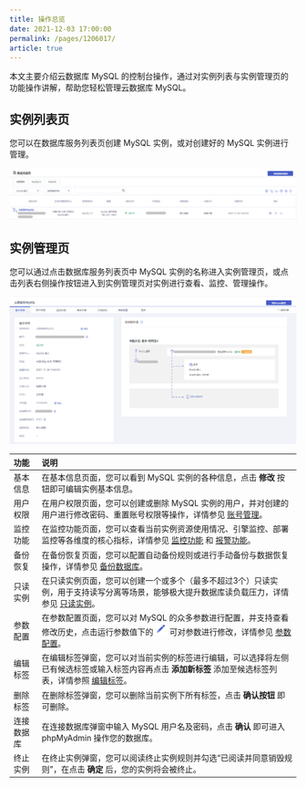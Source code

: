 ```yaml
---
title: 操作总览
date: 2021-12-03 17:00:00
permalink: /pages/1206017/
article: true
---
```



本文主要介绍云数据库 MySQL 的控制台操作，通过对实例列表与实例管理页的功能操作讲解，帮助您轻松管理云数据库 MySQL。

## 实例列表页

您可以在数据库服务列表页创建 MySQL 实例，或对创建好的 MySQL 实例进行管理。

![操作总览-列表页](./../pic/op_list.png)

## 实例管理页

您可以通过点击数据库服务列表页中 MySQL 实例的名称进入实例管理页，或点击列表右侧操作按钮进入到实例管理页对实例进行查看、监控、管理操作。

![操作总览-详情页](./../pic/op_details.png)

| 功能       | 说明                                                         |
| :--------- | :----------------------------------------------------------- |
| 基本信息   | 在基本信息页面，您可以看到 MySQL 实例的各种信息，点击 **修改** 按钮即可编辑实例基本信息。 |
| 用户权限   | 在用户权限页面，您可以创建或删除 MySQL 实例的用户，并对创建的用户进行修改密码、重置账号权限等操作，详情参见 [账号管理](./../04.操作指南/04.账号管理/00.创建账号.md)。 |
| 监控功能   | 在监控功能页面，您可以查看当前实例资源使用情况、引擎监控、部署监控等各维度的核心指标，详情参见 [监控功能](./../04.操作指南/08.监控报警/00.监控功能.md) 和 [报警功能](./../04.操作指南/08.监控报警/02.报警功能.md)。 |
| 备份恢复   | 在备份恢复页面，您可以配置自动备份规则或进行手动备份与数据恢复操作，详情参见 [备份数据库](./../04.操作指南/07.备份恢复/00.备份数据库.md)。 |
| 只读实例   | 在只读实例页面，您可以创建一个或多个（最多不超过3个）只读实例，用于支持读写分离等场景，能够极大提升数据库读负载压力，详情参见 [只读实例](./../04.操作指南/03.只读实例.md)。 |
| 参数配置   | 在参数配置页面，您可以对 MySQL 的众多参数进行配置，并支持查看修改历史，点击运行参数值下的 ![操作总览-编辑按钮](./../pic/op_icon.png) 可对参数进行修改，详情参见 [参数配置](./../04.操作指南/06.参数配置.md)。 |
| 编辑标签   | 在编辑标签弹窗，您可以对当前实例的标签进行编辑，可以选择将左侧已有候选标签或输入标签内容再点击 **添加新标签** 添加至候选标签列表，详情参照 [编辑标签](./../04.操作指南/09.标签管理/01.编辑标签.md)。 |
| 删除标签   | 在删除标签弹窗，您可以删除当前实例下所有标签，点击 **确认按钮** 即可删除。 |
| 连接数据库 | 在连接数据库弹窗中输入 MySQL 用户名及密码，点击 **确认** 即可进入 phpMyAdmin 操作您的数据库。 |
| 终止实例   | 在终止实例弹窗，您可以阅读终止实例规则并勾选“已阅读并同意销毁规则”，在点击 **确定** 后，您的实例将会被终止。 |
